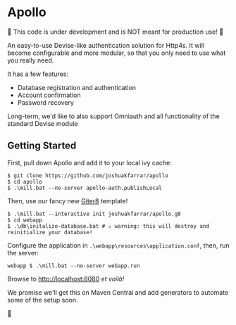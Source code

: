 # Apollo

🚧 This code is under development and is NOT meant for production use! 🚧

An easy-to-use Devise-like authentication solution for Http4s. It will become configurable and more modular, so that you only need to use what you really need.

It has a few features:

- Database registration and authentication
- Account confirmation
- Password recovery

Long-term, we'd like to also support Omniauth and all functionality of the standard Devise module

## Getting Started

First, pull down Apollo and add it to your local ivy cache:

```shell
$ git clone https://github.com/joshuakfarrar/apollo
$ cd apollo
$ .\mill.bat --no-server apollo-auth.publishLocal
```

Then, use our fancy new [Giter8](https://www.foundweekends.org/giter8) template!

```shell
$ .\mill.bat --interactive init joshuakfarrar/apollo.g8
$ cd webapp
$ .\db\initalize-database.bat # ⚠️ warning: this will destroy and reinitialize your database!
```

Configure the application in `.\webapp\resources\application.conf`, then, run the server:

```shell
webapp $ .\mill.bat --no-server webapp.run
```

Browse to [http://localhost:8080](http://localhost:8080) *et voilà!*

We promise we'll get this on Maven Central and add generators to automate some of the setup soon.

🎉
